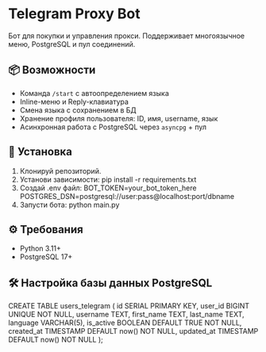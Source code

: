 # Telegram Proxy Bot
Бот для покупки и управления прокси. Поддерживает многоязычное меню, PostgreSQL и пул соединений.

## 📦 Возможности

- Команда `/start` с автоопределением языка
- Inline-меню и Reply-клавиатура
- Смена языка с сохранением в БД
- Хранение профиля пользователя: ID, имя, username, язык
- Асинхронная работа с PostgreSQL через `asyncpg` + пул

## 🚀 Установка

1. Клонируй репозиторий.
2. Установи зависимости:
pip install -r requirements.txt
3. Создай .env файл:
BOT_TOKEN=your_bot_token_here
POSTGRES_DSN=postgresql://user:pass@localhost:port/dbname
4. Запусти бота:
python main.py

## ⚙️ Требования

- Python 3.11+
- PostgreSQL 17+

## 🛠 Настройка базы данных PostgreSQL

CREATE TABLE users_telegram (
    id SERIAL PRIMARY KEY,
    user_id BIGINT UNIQUE NOT NULL,
    username TEXT,
    first_name TEXT,
    last_name TEXT,
    language VARCHAR(5),
    is_active BOOLEAN DEFAULT TRUE NOT NULL,
    created_at TIMESTAMP DEFAULT now() NOT NULL,
    updated_at TIMESTAMP DEFAULT now() NOT NULL
);
